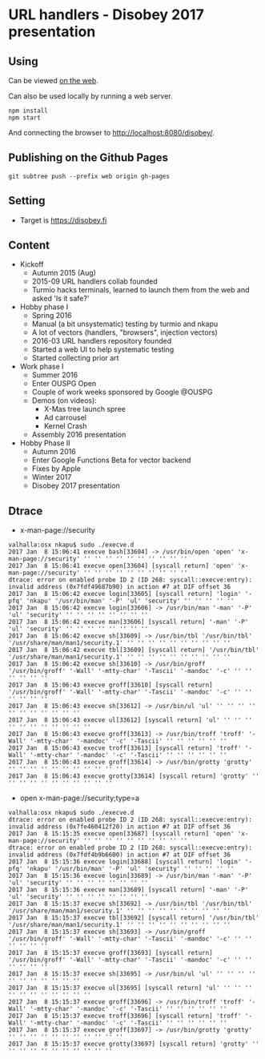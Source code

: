 # URL handlers - Disobey 2017 presentation

## Using

Can be viewed [on the web](http://hack.urlhandlers.info/disobey/).

Can also be used locally by running a web server.

```console
npm install
npm start
```

And connecting the browser to <http://localhost:8080/disobey/>.

## Publishing on the Github Pages

```console
git subtree push --prefix web origin gh-pages
```

## Setting

* Target is <https://disobey.fi>

## Content

* Kickoff
  * Autumn 2015 (Aug)
  * 2015-09 URL handlers collab founded
  * Turmio hacks terminals, learned to launch them from the
    web and asked 'Is it safe?'
* Hobby phase I
  * Spring 2016
  * Manual (a bit unsystematic) testing by turmio and nkapu
  * A lot of vectors (handlers, "browsers", injection vectors)
  * 2016-03 URL handlers repository founded
  * Started a web UI to help systematic testing
  * Started collecting prior art
* Work phase I
  * Summer 2016
  * Enter OUSPG Open
  * Couple of work weeks sponsored by Google @OUSPG
  * Demos (on videos):
    * X-Mas tree launch spree
    * Ad carrousel
    * Kernel Crash
  * Assembly 2016 presentation
* Hobby Phase II
  * Autumn 2016
  * Enter Google Functions Beta for vector backend
  * Fixes by Apple
  * Winter 2017
  * Disobey 2017 presentation

## Dtrace

* x-man-page://security

```
valhalla:osx nkapu$ sudo ./execve.d
2017 Jan  8 15:06:41 execve bash[33604] -> /usr/bin/open 'open' 'x-man-page://security' '' '' '' '' '' '' '' '' '' ''
2017 Jan  8 15:06:41 execve open[33604] [syscall return] 'open' 'x-man-page://security' '' '' '' '' '' '' '' '' '' ''
dtrace: error on enabled probe ID 2 (ID 268: syscall::execve:entry): invalid address (0x7fdf49687b90) in action #7 at DIF offset 36
2017 Jan  8 15:06:42 execve login[33605] [syscall return] 'login' '-pfq' 'nkapu' '/usr/bin/man' '-P' 'ul' 'security' '' '' '' '' ''
2017 Jan  8 15:06:42 execve login[33606] -> /usr/bin/man '-man' '-P' 'ul' 'security' '' '' '' '' '' '' '' ''
2017 Jan  8 15:06:42 execve man[33606] [syscall return] '-man' '-P' 'ul' 'security' '' '' '' '' '' '' '' ''
2017 Jan  8 15:06:42 execve sh[33609] -> /usr/bin/tbl '/usr/bin/tbl' '/usr/share/man/man1/security.1' '' '' '' '' '' '' '' '' '' ''
2017 Jan  8 15:06:42 execve tbl[33609] [syscall return] '/usr/bin/tbl' '/usr/share/man/man1/security.1' '' '' '' '' '' '' '' '' '' ''
2017 Jan  8 15:06:42 execve sh[33610] -> /usr/bin/groff '/usr/bin/groff' '-Wall' '-mtty-char' '-Tascii' '-mandoc' '-c' '' '' '' '' '' ''
2017 Jan  8 15:06:43 execve groff[33610] [syscall return] '/usr/bin/groff' '-Wall' '-mtty-char' '-Tascii' '-mandoc' '-c' '' '' '' '' '' ''
2017 Jan  8 15:06:43 execve sh[33612] -> /usr/bin/ul 'ul' '' '' '' '' '' '' '' '' '' '' ''
2017 Jan  8 15:06:43 execve ul[33612] [syscall return] 'ul' '' '' '' '' '' '' '' '' '' '' ''
2017 Jan  8 15:06:43 execve groff[33613] -> /usr/bin/troff 'troff' '-Wall' '-mtty-char' '-mandoc' '-c' '-Tascii' '' '' '' '' '' ''
2017 Jan  8 15:06:43 execve troff[33613] [syscall return] 'troff' '-Wall' '-mtty-char' '-mandoc' '-c' '-Tascii' '' '' '' '' '' ''
2017 Jan  8 15:06:43 execve groff[33614] -> /usr/bin/grotty 'grotty' '' '' '' '' '' '' '' '' '' '' ''
2017 Jan  8 15:06:43 execve grotty[33614] [syscall return] 'grotty' '' '' '' '' '' '' '' '' '' '' ''
```

* open x-man-page://security;type=a

```
valhalla:osx nkapu$ sudo ./execve.d
dtrace: error on enabled probe ID 2 (ID 268: syscall::execve:entry): invalid address (0x7fe460412f20) in action #7 at DIF offset 36
2017 Jan  8 15:15:35 execve open[33687] [syscall return] 'open' 'x-man-page://security' '' '' '' '' '' '' '' '' '' ''
dtrace: error on enabled probe ID 2 (ID 268: syscall::execve:entry): invalid address (0x7fdf4b9b6600) in action #7 at DIF offset 36
2017 Jan  8 15:15:36 execve login[33688] [syscall return] 'login' '-pfq' 'nkapu' '/usr/bin/man' '-P' 'ul' 'security' '' '' '' '' ''
2017 Jan  8 15:15:36 execve login[33689] -> /usr/bin/man '-man' '-P' 'ul' 'security' '' '' '' '' '' '' '' ''
2017 Jan  8 15:15:36 execve man[33689] [syscall return] '-man' '-P' 'ul' 'security' '' '' '' '' '' '' '' ''
2017 Jan  8 15:15:37 execve sh[33692] -> /usr/bin/tbl '/usr/bin/tbl' '/usr/share/man/man1/security.1' '' '' '' '' '' '' '' '' '' ''
2017 Jan  8 15:15:37 execve tbl[33692] [syscall return] '/usr/bin/tbl' '/usr/share/man/man1/security.1' '' '' '' '' '' '' '' '' '' ''
2017 Jan  8 15:15:37 execve sh[33693] -> /usr/bin/groff '/usr/bin/groff' '-Wall' '-mtty-char' '-Tascii' '-mandoc' '-c' '' '' '' '' '' ''
2017 Jan  8 15:15:37 execve groff[33693] [syscall return] '/usr/bin/groff' '-Wall' '-mtty-char' '-Tascii' '-mandoc' '-c' '' '' '' '' '' ''
2017 Jan  8 15:15:37 execve sh[33695] -> /usr/bin/ul 'ul' '' '' '' '' '' '' '' '' '' '' ''
2017 Jan  8 15:15:37 execve ul[33695] [syscall return] 'ul' '' '' '' '' '' '' '' '' '' '' ''
2017 Jan  8 15:15:37 execve groff[33696] -> /usr/bin/troff 'troff' '-Wall' '-mtty-char' '-mandoc' '-c' '-Tascii' '' '' '' '' '' ''
2017 Jan  8 15:15:37 execve troff[33696] [syscall return] 'troff' '-Wall' '-mtty-char' '-mandoc' '-c' '-Tascii' '' '' '' '' '' ''
2017 Jan  8 15:15:37 execve groff[33697] -> /usr/bin/grotty 'grotty' '' '' '' '' '' '' '' '' '' '' ''
2017 Jan  8 15:15:37 execve grotty[33697] [syscall return] 'grotty' '' '' '' '' '' '' '' '' '' '' ''
```
